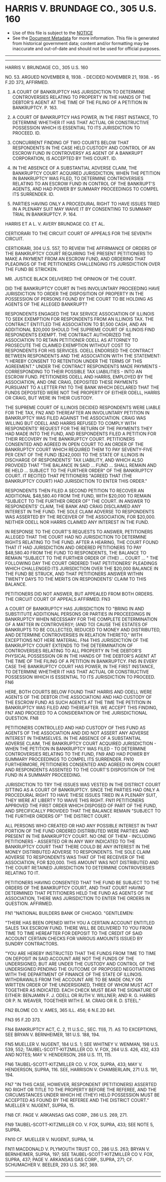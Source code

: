 ---
---

# HARRIS V. BRUNDAGE CO., 305 U.S. 160

* Use of this file is subject to the [NOTICE](https://github.com/publicdocs/notice/blob/master/NOTICE)
* See the [Document Metadata](../../../) for more information.
  This file is generated from historical government data; content and/or formatting may be inaccurate and out-of-date and should not be used for official purposes.

----------
----------

HARRIS V. BRUNDAGE CO., 305 U.S. 160

NO. 53.  ARGUED NOVEMBER 8, 1938.  - DECIDED NOVEMBER 21, 1938.  - 95 F.2D 373, AFFIRMED.

1.  A COURT OF BANKRUPTCY HAS JURISDICTION TO DETERMINE CONTROVERSIES RELATING TO PROPERTY IN THE HANDS OF THE DEBTOR'S AGENT AT THE TIME OF THE FILING OF A PETITION IN BANKRUPTCY.  P. 163.

2.  A COURT OF BANKRUPTCY HAS POWER, IN THE FIRST INSTANCE, TO DETERMINE WHETHER IT HAS THAT ACTUAL OR CONSTRUCTIVE POSSESSION WHICH IS ESSENTIAL TO ITS JURISDICTION TO PROCEED.  ID.

3.  CONCURRENT FINDING OF TWO COURTS BELOW THAT RESPONDENTS IN THE CASE HELD CUSTODY AND CONTROL OF AN ESCROW FUND IN CONTROVERSY AS AGENT OF A BANKRUPT CORPORATION, IS ACCEPTED BY THIS COURT.  ID.

4.  IN THE ABSENCE OF A SUBSTANTIAL ADVERSE CLAIM, THE BANKRUPTCY COURT ACQUIRED JURISDICTION, WHEN THE PETITION IN BANKRUPTCY WAS FILED, TO DETERMINE CONTROVERSIES RELATING TO AN ESCROW FUND IN CONTROL OF THE BANKRUPT'S AGENTS, AND HAD POWER BY SUMMARY PROCEEDINGS TO COMPEL ITS SURRENDER.  ID.

5.  PARTIES HAVING ONLY A PROCEDURAL RIGHT TO HAVE ISSUES TRIED IN A PLENARY SUIT MAY WAIVE IT BY CONSENTING TO SUMMARY TRIAL IN BANKRUPTCY.  P. 164.

HARRIS ET A L. V. AVERY BRUNDAGE CO. ET AL.

CERTIORARI TO THE CIRCUIT COURT OF APPEALS FOR THE SEVENTH CIRCUIT.

CERTIORARI, 304 U.S. 557, TO REVIEW THE AFFIRMANCE OF ORDERS OF THE BANKRUPTCY COURT REQUIRING THE PRESENT PETITIONERS TO MAKE A PAYMENT FROM AN ESCROW FUND, AND ORDERING THAT PLEADINGS OF THE PETITIONERS CHALLENGING ITS JURISDICTION OVER THE FUND BE STRICKEN.

MR. JUSTICE BLACK DELIVERED THE OPINION OF THE COURT.

DID THE BANKRUPTCY COURT IN THIS INVOLUNTARY PROCEEDING HAVE JURISDICTION TO ORDER THE DISPOSITION OF PROPERTY IN THE POSSESSION OF PERSONS FOUND BY THE COURT TO BE HOLDING AS AGENTS OF THE ALLEGED BANKRUPT?

RESPONDENTS ENGAGED THE TAX SERVICE ASSOCIATION OF ILLINOIS TO SEEK EXEMPTION FOR RESPONDENTS FROM AN ILLINOIS TAX.  THE CONTRACT ENTITLED THE ASSOCIATION TO $1,500 CASH, AND AN ADDITIONAL $20,000 SHOULD THE SUPREME COURT OF ILLINOIS FIND RESPONDENTS EXEMPT.  THE CONTRACT AUTHORIZED THE ASSOCIATION TO RETAIN PETITIONER ODELL AS ATTORNEY TO PROSECUTE THE CLAIMED EXEMPTION WITHOUT COST TO RESPONDENTS FOR HIS SERVICES.  ODELL ENDORSED THE CONTRACT BETWEEN RESPONDENTS AND THE ASSOCIATION WITH THE STATEMENT:  "I HEREBY CONSENT TO RETENTION UNDER THE TERMS OF THIS AGREEMENT."  UNDER THE CONTRACT RESPONDENTS MADE PAYMENTS - CORRESPONDING TO THEIR POSSIBLE TAX LIABILITIES - INTO AN ESCROW FUND.  PETITIONERS ODELL AND HARRIS, EMPLOYED BY THE ASSOCIATION, AND ONE CRAIG, DEPOSITED THESE PAYMENTS PURSUANT TO A LETTER  FN1  TO THE BANK WHICH DECLARED THAT THE FUNDS DEPOSITED WERE NOT THE PROPERTY OF EITHER ODELL, HARRIS OR CRAIG, BUT WERE IN THEIR CUSTODY.

THE SUPREME COURT OF ILLINOIS DECIDED RESPONDENTS WERE LIABLE FOR THE TAX,  FN2  AND THEREAFTER AN INVOLUNTARY PETITION IN BANKRUPTCY WAS FILED AGAINST THE ASSOCIATION.  CRAIG WAS WILLING BUT ODELL AND HARRIS REFUSED TO COMPLY WITH RESPONDENTS' REQUEST FOR THE RETURN OF THE PAYMENTS THEY HAD MADE INTO THE FUND, AND RESPONDENTS FILED A PETITION FOR THEIR RECOVERY IN THE BANKRUPTCY COURT.  PETITIONERS CONSENTED AND AGREED IN OPEN COURT TO AN ORDER OF THE BANKRUPTCY COURT WHICH REQUIRED THEM TO PAY SEVENTY-FIVE PER CENT OF THE FUND ($242,000) TO THE STATE OF ILLINOIS IN DISCHARGE OF RESPONDENTS' TAX LIABILITY, AND WHICH ALSO PROVIDED THAT "THE BALANCE IN SAID  ... FUND  ...  SHALL REMAIN AND BE HELD  ... SUBJECT TO THE FURTHER ORDER" OF THE BANKRUPTCY COURT.  IT RECITED THAT PETITIONERS "AGREED THAT (THE BANKRUPTCY COURT) HAD JURISDICTION TO ENTER THIS ORDER."

RESPONDENTS THEN FILED A SECOND PETITION TO RECOVER AN ADDITIONAL $48,580.40 FROM THE FUND, WITH $20,000 TO REMAIN "SUBJECT TO THE FURTHER ORDER OF" THE COURT.  IN ANSWER TO RESPONDENTS' CLAIM, THE BANK AND CRAIG DISCLAIMED ANY INTEREST IN THE FUND.  THE SOLE CLAIM ADVERSE TO RESPONDENTS WAS ASSERTED BY THE RECEIVER OF THE ASSOCIATION, FOR $20,000.  NEITHER ODELL NOR HARRIS CLAIMED ANY INTEREST IN THE FUND.

IN RESPONSE TO THE COURT'S REQUESTS TO ANSWER, PETITIONERS ALLEGED THAT THE COURT HAD NO JURISDICTION TO DETERMINE RIGHTS RELATING TO THE FUND.  AFTER A HEARING, THE COURT FOUND THAT IT HAD JURISDICTION AND ORDERED PETITIONERS TO PAY $48,580.40 FROM THE FUND TO RESPONDENTS, THE BALANCE TO REMAIN "SUBJECT TO THE FURTHER ORDER OF (THE)  ...  COURT ...  "  THE FOLLOWING DAY THE COURT ORDERED THAT PETITIONERS' PLEADINGS WHICH CHALLENGED ITS JURISDICTION OVER THE $20,000 BALANCE IN THE FUND BE STRUCK, AND THAT PETITIONERS ANSWER WITHIN TWENTY DAYS TO THE MERITS ON RESPONDENTS' CLAIM TO THIS BALANCE.

PETITIONERS DID NOT ANSWER, BUT APPEALED FROM BOTH ORDERS.  THE CIRCUIT COURT OF APPEALS AFFIRMED.  FN3

A COURT OF BANKRUPTCY HAS JURISDICTION TO "BRING IN AND SUBSTITUTE ADDITIONAL PERSONS OR PARTIES IN PROCEEDINGS IN BANKRUPTCY WHEN NECESSARY FOR THE COMPLETE DETERMINATION OF A MATTER IN CONTROVERSY; (AND TO) CAUSE THE ESTATES OF BANKRUPTS TO BE COLLECTED, REDUCED TO MONEY AND DISTRIBUTED, AND DETERMINE CONTROVERSIES IN RELATION THERETO," WITH EXCEPTIONS NOT HERE MATERIAL.  FN4  THIS JURISDICTION OF THE BANKRUPTCY COURT EXTENDS TO THE DETERMINATION OF CONTROVERSIES RELATING TO ALL PROPERTY IN THE DEBTOR'S PHYSICAL POSSESSION OR IN THE HANDS OF THE DEBTOR'S AGENT AT THE TIME OF THE FILING OF A PETITION IN BANKRUPTCY.  FN5  IN EVERY CASE THE BANKRUPTCY COURT HAS POWER, IN THE FIRST INSTANCE, TO DETERMINE WHETHER IT HAS THAT ACTUAL OR CONSTRUCTIVE POSSESSION WHICH IS ESSENTIAL TO ITS JURISDICTION TO PROCEED.  FN6

HERE, BOTH COURTS BELOW FOUND THAT HARRIS AND ODELL WERE AGENTS OF THE DEBTOR (THE ASSOCIATION) AND HAD CUSTODY OF THE ESCROW FUND AS SUCH AGENTS AT THE TIME THE PETITION IN BANKRUPTCY WAS FILED AND THEREAFTER.  WE ACCEPT THIS FINDING,  FN7  AND PROCEED TO A CONSIDERATION OF THE JURISDICTIONAL QUESTION.  FN8

PETITIONERS CONTROLLED AND HAD CUSTODY OF THIS FUND AS AGENTS OF THE ASSOCIATION AND DID NOT ASSERT ANY ADVERSE INTEREST IN THEMSELVES.  IN THE ABSENCE OF A SUBSTANTIAL ADVERSE CLAIM, THE BANKRUPTCY COURT ACQUIRED JURISDICTION - WHEN THE PETITION IN BANKRUPTCY WAS FILED - TO DETERMINE CONTROVERSIES RELATING TO THE FUND,  FN9  AND HAD POWER BY SUMMARY PROCEEDINGS TO COMPEL ITS SURRENDER.  FN10  FURTHERMORE, PETITIONERS CONSENTED AND AGREED IN OPEN COURT AND RESPONDENTS ASSENTED TO THE COURT'S DISPOSITION OF THE FUND IN A SUMMARY PROCEEDING.

JURISDICTION TO TRY THE ISSUES WAS VESTED IN THE DISTRICT COURT SITTING AS A COURT OF BANKRUPTCY.  SINCE THE PARTIES HAD ONLY A PROCEDURAL RIGHT TO HAVE THESE ISSUES TRIED IN A PLENARY SUIT, THEY WERE AT LIBERTY TO WAIVE THIS RIGHT.  FN11  PETITIONERS APPROVED THE FIRST ORDER WHICH DISPOSED OF PART OF THE FUND, AND SPECIFICALLY PROVIDED THAT THE BALANCE REMAIN "SUBJECT TO THE FURTHER ORDERS OF" THE DISTRICT COURT.

ALL PERSONS WHO CREATED OR HAD ANY POSSIBLE INTEREST IN THAT PORTION OF THE FUND ORDERED DISTRIBUTED WERE PARTIES AND PRESENT IN THE BANKRUPTCY COURT.  NO ONE OF THEM - INCLUDING PETITIONERS - ASSERTED OR IN ANY WAY INDICATED TO THE BANKRUPTCY COURT THAT THERE COULD BE ANY INTEREST IN THE MONEY DISTRIBUTED ADVERSE TO RESPONDENTS.  THE SOLE CLAIM ADVERSE TO RESPONDENTS WAS THAT OF THE RECEIVER OF THE ASSOCIATION, FOR $20,000.  THIS AMOUNT WAS NOT DISTRIBUTED AND THE COURT RETAINED JURISDICTION TO DETERMINE CONTROVERSIES RELATING TO IT.

PETITIONERS HAVING CONSENTED THAT THE FUND BE SUBJECT TO THE ORDERS OF THE BANKRUPTCY COURT, AND THAT COURT HAVING DETERMINED THAT PETITIONERS HELD THE FUND AS AGENTS OF THE ASSOCIATION, THERE WAS JURISDICTION TO ENTER THE ORDERS IN QUESTION.  AFFIRMED.

FN1  "NATIONAL BUILDERS BANK OF CHICAGO.  "GENTLEMEN:

"THERE HAS BEEN OPENED WITH YOU A CERTAIN ACCOUNT ENTITLED SALES TAX ESCROW FUND.  THERE WILL BE DELIVERED TO YOU FROM TIME TO TIME HEREAFTER FOR DEPOSIT TO THE CREDIT OF SAID ACCOUNT CERTAIN CHECKS FOR VARIOUS AMOUNTS ISSUED BY SUNDRY CONTRACTORS.

"YOU ARE HEREBY INSTRUCTED THAT THE FUNDS FROM TIME TO TIME ON DEPOSIT IN SAID ACCOUNT ARE NOT THE FUNDS OF THE UNDERSIGNED, BUT ARE UNDER THE CUSTODY AND CONTROL OF THE UNDERSIGNED PENDING THE OUTCOME OF PROPOSED NEGOTIATIONS WITH THE DEPARTMENT OF FINANCE OF THE STATE OF ILLINOIS.  WITHDRAWALS FROM THE ACCOUNT ARE TO BE MADE ONLY ON WRITTEN ORDER OF THE UNDERSIGNED, THREE OF WHOM MUST ACT TOGETHER AS INDICATED.  EACH CHECK MUST BEAR THE SIGNATURE OF EITHER:  BENJAMIN F. J. ODELL OR RUTH V. WILLNER; AND R. G. HARRIS OR P. N. WEAVER, TOGETHER WITH E. M. CRAIG OR R. D. STEEL."

FN2  BLOME CO. V. AMES, 365 ILL. 456; 6 N.E.2D 841.

FN3  95 F.2D 373.

FN4  BANKRUPTCY ACT, C. 2, 11 U.S.C., SEC. 11(6, 7).  AS TO EXCEPTIONS, SEE BRYAN V. BERNHEIMER, 181 U.S. 188, 194.

FN5  MUELLER V. NUGENT, 184 U.S. 1; SEE WHITNEY V. WENMAN, 198 U.S. 539, 552; TAUBEL-SCOTT-KITZMILLER CO. V. FOX, 264 U.S. 426, 432, 433 AND NOTES; MAY V. HENDERSON, 268 U.S. 111, 115.

FN6  TAUBEL-SCOTT-KITZMILLER CO. V. FOX, SUPRA, 433; MAY V. HENDERSON, SUPRA, 116.  SEE, HARRISON V. CHAMBERLAIN, 271 U.S. 191, 194.

FN7  "IN THIS CASE, HOWEVER, RESPONDENT (PETITIONERS) ASSERTED NO RIGHT OR TITLE TO THE PROPERTY BEFORE THE REFEREE, AND THE CIRCUMSTANCES UNDER WHICH HE (THEY) HELD POSSESSION MUST BE ACCEPTED AS FOUND BY THE REFEREE AND THE DISTRICT COURT."  MUELLER V. NUGENT, SUPRA, 15.

FN8  CF. PAGE V. ARKANSAS GAS CORP., 286 U.S. 269, 271.

FN9  TAUBEL-SCOTT-KITZMILLER CO. V. FOX, SUPRA, 433; SEE NOTE 5, SUPRA.

FN10  CF. MUELLER V. NUGENT, SUPRA, 14.

FN11  MACDONALD V. PLYMOUTH TRUST CO., 286 U.S. 263; BRYAN V. BERNHEIMER, SUPRA, 197; SEE TAUBEL-SCOTT-KITZMILLER CO V. FOX, SUPRA, 437; PAGE V. ARKANSAS GAS CORP., SUPRA, 271; CF. SCHUMACHER V. BEELER, 293 U.S. 367, 369.


----------
----------

